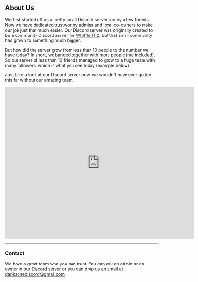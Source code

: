 ## About Us

We first started off as a pretty small Discord server run by a few friends. Now we have dedicated trustworthy admins and loyal co-owners to make our job just that much easier.
Our Discord server was originally created to be a community Discord server for <a href="https://www.youtube.com/channel/UCLbN3R9EzPi8GPoH2S6JBBg">Whiffle TF2</a>, but that small community has grown to something much bigger.

But how did the server grow from less than 10 people to the number we have today? In short, we banded together with more people (me included). So our server of less than 10 friends managed to grow to a huge team with many followers, which is what you see today (example below).

Just take a look at our Discord server now, we wouldn't have ever gotten this far without our amazing team.
<iframe src="https://discordapp.com/widget?id=344369585950294016&theme=dark" width="620" height="500" allowtransparency="true" frameborder="0"></iframe>

___

### Contact

We have a great team who you can trust. You can ask an admin or co-owner in [our Discord server](https://discordapp.com/invite/gwamp7n) or you can drop us an email at [dankzonediscord@gmail.com](mailto:dankzonediscord@gmail.com)
